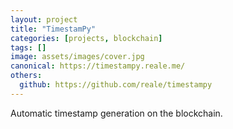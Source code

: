```yaml
---
layout: project
title: "TimestamPy"
categories: [projects, blockchain]
tags: []
image: assets/images/cover.jpg
canonical: https://timestampy.reale.me/
others:
  github: https://github.com/reale/timestampy
---
```


Automatic timestamp generation on the blockchain.
